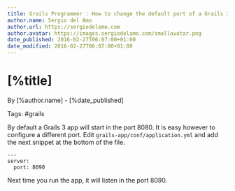 ```yaml
---
title: Grails Programmer : How to change the default port of a Grails 3 App
author.name: Sergio del Amo
author.url: https://sergiodelamo.com
author.avatar: https://images.sergiodelamo.com/smallavatar.png
date_published: 2016-02-27T06:07:00+01:00
date_modified: 2016-02-27T06:07:00+01:00
---
```


# [%title]

By [%author.name] - [%date_published]

Tags: #grails

By default a Grails 3 app will start in the port 8080. It is easy however to configure a different port. Edit `grails-app/conf/application.yml` and add the next snippet at the bottom of the file.

```
---
server:
  port: 8090
```

Next time you run the app, it will listen in the port 8090.

